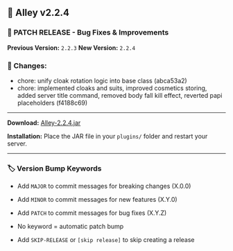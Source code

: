 ## 🎉 Alley v2.2.4

### 🔧 **PATCH RELEASE** - Bug Fixes & Improvements

**Previous Version:** `2.2.3`
**New Version:** `2.2.4`

### 📝 Changes:

- chore: unify cloak rotation logic into base class (abca53a2)
- chore: implemented cloaks and suits, improved cosmetics storing, added server title command, removed body fall kill effect, reverted papi placeholders (f4188c69)

---
**Download:** [Alley-2.2.4.jar](https://github.com/RevereInc/alley-practice/releases/download/v2.2.4/Alley-2.2.4.jar)

**Installation:** Place the JAR file in your `plugins/` folder and restart your server.

---
### 🏷️ Version Bump Keywords

- Add `MAJOR` to commit messages for breaking changes (X.0.0)

- Add `MINOR` to commit messages for new features (X.Y.0)

- Add `PATCH` to commit messages for bug fixes (X.Y.Z)

- No keyword = automatic patch bump

- Add `SKIP-RELEASE` or `[skip release]` to skip creating a release

